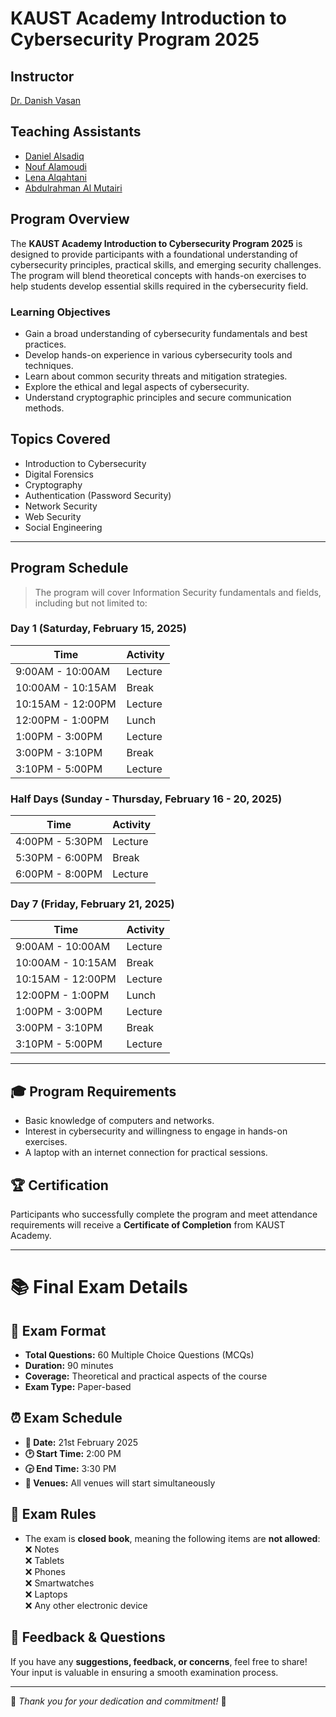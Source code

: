 # KAUST Academy Introduction to Cybersecurity Program 2025

## Instructor

[Dr. Danish Vasan](https://www.linkedin.com/in/danish-vasan-1619001bb/)

## Teaching Assistants

- [Daniel Alsadiq](https://www.linkedin.com/in/daniel-alsadiq/)
- [Nouf Alamoudi](https://www.linkedin.com/in/nouf-alamoudi)
- [Lena Alqahtani](https://www.linkedin.com/in/lena-m-alqahtan)
- [Abdulrahman Al Mutairi](https://www.linkedin.com/in/abdulrahman-al-mutairi-b9236426b)

## Program Overview

The **KAUST Academy Introduction to Cybersecurity Program 2025** is designed to provide participants with a foundational understanding of cybersecurity principles, practical skills, and emerging security challenges. The program will blend theoretical concepts with hands-on exercises to help students develop essential skills required in the cybersecurity field.

### Learning Objectives
- Gain a broad understanding of cybersecurity fundamentals and best practices.
- Develop hands-on experience in various cybersecurity tools and techniques.
- Learn about common security threats and mitigation strategies.
- Explore the ethical and legal aspects of cybersecurity.
- Understand cryptographic principles and secure communication methods.

## Topics Covered
- Introduction to Cybersecurity
- Digital Forensics
- Cryptography
- Authentication (Password Security)
- Network Security
- Web Security
- Social Engineering

---

## Program Schedule  
> The program will cover Information Security fundamentals and fields, including but not limited to:

### **Day 1 (Saturday, February 15, 2025)**
| Time    | Activity |
| -------- | ------- |
| 9:00AM - 10:00AM | Lecture |
| 10:00AM - 10:15AM | Break |
| 10:15AM - 12:00PM | Lecture |
| 12:00PM - 1:00PM | Lunch |
| 1:00PM - 3:00PM | Lecture |
| 3:00PM - 3:10PM | Break |
| 3:10PM - 5:00PM | Lecture |

### **Half Days (Sunday - Thursday, February 16 - 20, 2025)**
| Time    | Activity |
| -------- | ------- |
| 4:00PM - 5:30PM | Lecture |
| 5:30PM - 6:00PM | Break |
| 6:00PM - 8:00PM | Lecture |

### **Day 7 (Friday, February 21, 2025)**
| Time    | Activity |
| -------- | ------- |
| 9:00AM - 10:00AM | Lecture |
| 10:00AM - 10:15AM | Break |
| 10:15AM - 12:00PM | Lecture |
| 12:00PM - 1:00PM | Lunch |
| 1:00PM - 3:00PM | Lecture |
| 3:00PM - 3:10PM | Break |
| 3:10PM - 5:00PM | Lecture |
---

## 🎓 Program Requirements
- Basic knowledge of computers and networks.
- Interest in cybersecurity and willingness to engage in hands-on exercises.
- A laptop with an internet connection for practical sessions.

## 🏆 Certification
Participants who successfully complete the program and meet attendance requirements will receive a **Certificate of Completion** from KAUST Academy.

---

# 📚 Final Exam Details  

## 📝 Exam Format  
- **Total Questions:** 60 Multiple Choice Questions (MCQs)  
- **Duration:** 90 minutes  
- **Coverage:** Theoretical and practical aspects of the course  
- **Exam Type:** Paper-based  


## ⏰ Exam Schedule  
- **📅 Date:** 21st February 2025  
- **🕑 Start Time:** 2:00 PM  
- **🕞 End Time:** 3:30 PM  
- **📍 Venues:** All venues will start simultaneously  

## 📌 Exam Rules  
- The exam is **closed book**, meaning the following items are **not allowed**:  
  ❌ Notes  
  ❌ Tablets  
  ❌ Phones  
  ❌ Smartwatches  
  ❌ Laptops  
  ❌ Any other electronic device  

 

## 💬 Feedback & Questions  
If you have any **suggestions, feedback, or concerns**, feel free to share! Your input is valuable in ensuring a smooth examination process.  

---

🔹 *Thank you for your dedication and commitment!* 🚀
